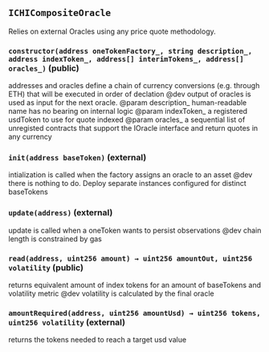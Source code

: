## `ICHICompositeOracle`

Relies on external Oracles using any price quote methodology.




### `constructor(address oneTokenFactory_, string description_, address indexToken_, address[] interimTokens_, address[] oracles_)` (public)

addresses and oracles define a chain of currency conversions (e.g. through ETH) that will be executed in order of declation
     @dev output of oracles is used as input for the next oracle. 
     @param description_ human-readable name has no bearing on internal logic
     @param indexToken_ a registered usdToken to use for quote indexed
     @param oracles_ a sequential list of unregisted contracts that support the IOracle interface and return quotes in any currency



### `init(address baseToken)` (external)

intialization is called when the factory assigns an oracle to an asset
     @dev there is nothing to do. Deploy separate instances configured for distinct baseTokens



### `update(address)` (external)

update is called when a oneToken wants to persist observations
     @dev chain length is constrained by gas



### `read(address, uint256 amount) → uint256 amountOut, uint256 volatility` (public)

returns equivalent amount of index tokens for an amount of baseTokens and volatility metric
     @dev volatility is calculated by the final oracle



### `amountRequired(address, uint256 amountUsd) → uint256 tokens, uint256 volatility` (external)

returns the tokens needed to reach a target usd value




